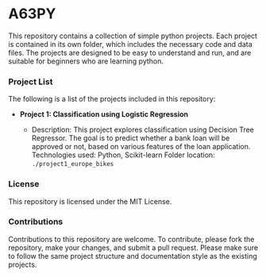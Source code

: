 # **A63PY**

This repository contains a collection of simple python projects. Each project is contained in its own folder, which includes the necessary code and data files. The projects are designed to be easy to understand and run, and are suitable for beginners who are learning python.

### **Project List**
The following is a list of the projects included in this repository:

- **Project 1: Classification using Logistic Regression**

  - Description: This project explores classification using Decision Tree Regressor. The goal is to predict whether a bank loan will be approved or not, based on various features of the loan application.
Technologies used: Python, Scikit-learn
Folder location: `./project1_europe_bikes`


### **License**
This repository is licensed under the MIT License. 

### **Contributions**
Contributions to this repository are welcome. To contribute, please fork the repository, make your changes, and submit a pull request. Please make sure to follow the same project structure and documentation style as the existing projects.





